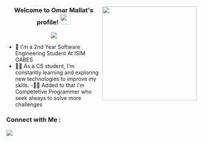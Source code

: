 #
<img width="250" align="right" src="https://c.tenor.com/_DOBjnGspYAAAAAM/code-coding.gif">

<h3 align="center">
  Welcome to Omar Mallat's profile!
  <img src="https://media.giphy.com/media/hvRJCLFzcasrR4ia7z/giphy.gif" width="28">
</h3>

<!-- Typing SVG by DenverCoder1 - https://github.com/DenverCoder1/readme-typing-svg -->
<p align="center">
  <a href="https://github.com/DenverCoder1/readme-typing-svg"><img src="https://readme-typing-svg.herokuapp.com/?lines=Software%20Engineering%20Enthusiast;Always%20learning%20new%20things&font=Fira%20Code&center=true&width=440&height=45&color=f75c7e&vCenter=true&size=22"></a>
</p> 

- 🏢 I'm a 2nd Year Software Engineering Student At ISIM GABES 
- 👨‍💻 As a CS student, I'm constantly learning and exploring new technologies to improve my skills.
-👨‍💻 Added to that i'm Competetive Programmer who seek always to solve more challenges 


### Connect with Me :

<a href="https://[https://www.linkedin.com/in/omar-mallat-8157951a6/](https://www.linkedin.com/in/omar-mallat-8157951a6)" target="_blank"><img src="https://img.shields.io/badge/-Omar%20Mallat-0077B5?style=for-the-badge&logo=Linkedin&logoColor=white"/></a>


